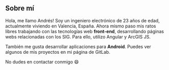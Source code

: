 ## Sobre mí

Hola, me llamo Andrés! Soy un ingeniero electrónico de 23 años de edad, actualmente viviendo en Valencia, España. Ahora mismo paso mis ratos libres trabajando con las tecnologías web **front-end**, desarrollando páginas webs relacionadas con los SIG. Para ello, utilizo Angular y ArcGIS JS.

También me gusta desarrollar aplicaciones para **Android**. Puedes ver algunos de mis proyectos en mi página de GitLab.

No dudes en contactar conmigo 😄
